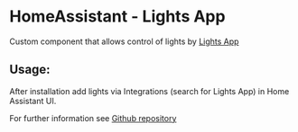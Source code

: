 # HomeAssistant - Lights App

Custom component that allows control of lights by [Lights App](https://play.google.com/store/apps/details?id=com.novolink.lightapp&hl=en_US)

## Usage:

After installation add lights via Integrations (search for Lights App) in Home Assistant UI.

For further information see [Github repository](https://github.com/JurajNyiri/HomeAssistant-Light-App/blob/master/README.md)
